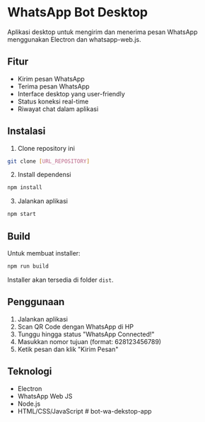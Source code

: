 # WhatsApp Bot Desktop

Aplikasi desktop untuk mengirim dan menerima pesan WhatsApp menggunakan Electron dan whatsapp-web.js.

## Fitur

- Kirim pesan WhatsApp
- Terima pesan WhatsApp
- Interface desktop yang user-friendly
- Status koneksi real-time
- Riwayat chat dalam aplikasi

## Instalasi

1. Clone repository ini
```bash
git clone [URL_REPOSITORY]
```

2. Install dependensi
```bash
npm install
```

3. Jalankan aplikasi
```bash
npm start
```

## Build

Untuk membuat installer:
```bash
npm run build
```
Installer akan tersedia di folder `dist`.

## Penggunaan

1. Jalankan aplikasi
2. Scan QR Code dengan WhatsApp di HP
3. Tunggu hingga status "WhatsApp Connected!"
4. Masukkan nomor tujuan (format: 628123456789)
5. Ketik pesan dan klik "Kirim Pesan"

## Teknologi

- Electron
- WhatsApp Web JS
- Node.js
- HTML/CSS/JavaScript #   b o t - w a - d e k s t o p - a p p  
 